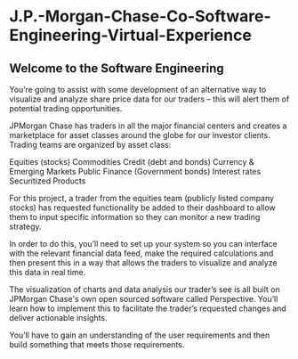 # J.P.-Morgan-Chase-Co-Software-Engineering-Virtual-Experience

## Welcome to the Software Engineering

You’re going to assist with some development of an alternative way to visualize and analyze share price data for our traders – this will alert them of potential trading opportunities.


JPMorgan Chase has traders in all the major financial centers and creates a marketplace for asset classes around the globe for our investor clients. Trading teams are organized by asset class:


Equities (stocks)
Commodities
Credit (debt and bonds)
Currency & Emerging Markets
Public Finance (Government bonds)
Interest rates
Securitized Products


For this project, a trader from the equities team (publicly listed company stocks) has requested functionality be added to their dashboard to allow them to input specific information so they can monitor a new trading strategy.


In order to do this, you’ll need to set up your system so you can interface with the relevant financial data feed, make the required calculations and then present this in a way that allows the traders to visualize and analyze this data in real time.


The visualization of charts and data analysis our trader’s see is all built on JPMorgan Chase's own open sourced software called Perspective. You’ll learn how to implement this to facilitate the trader’s requested changes and deliver actionable insights.


You’ll have to gain an understanding of the user requirements and then build something that meets those requirements.
